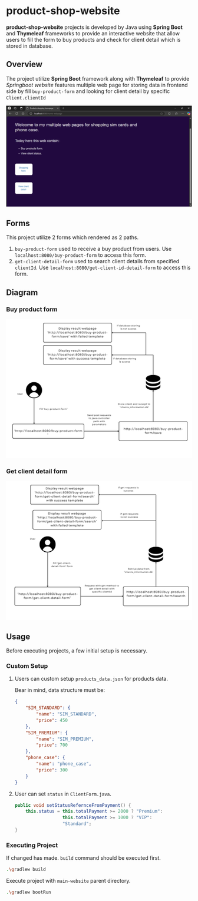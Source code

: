 # product-shop-website
**product-shop-website** projects is developed by Java using **Spring Boot** and **Thymeleaf** frameworks to provide an interactive website that allow users to fill the form to buy products and check for client detail which is stored in database.

## Overview
The project utilize **Spring Boot** framework along with **Thymeleaf** to provide *Springboot website* features multiple web page for storing data in frontend side by fill `buy-product-form` and looking for client detail by specific `Client.clientId`

![](./public/img/home-page.png)

## Forms
This project utilize 2 forms which rendered as 2 paths.

1. `buy-product-form` used to receive a buy product from users. Use `localhost:8080/buy-product-form` to access this form.
2. `get-client-detail-form` used to search client details from specified `clientId`. Use `localhost:8080/get-client-id-detail-form` to access this form.

## Diagram
### Buy product form
![](./public/img/client-buy-product-form-overview.png)

### Get client detail form
![](./public/img/get_client_details_overview.png)

## Usage 
Before executing projects, a few initial setup is necessary.

### Custom Setup 
1. Users can custom setup `products_data.json` for products data. 

    Bear in mind, data structure must be:
    ```JSON
    {
        "SIM_STANDARD": {
            "name": "SIM_STANDARD",
            "price": 450
        },
        "SIM_PREMIUM": {
            "name": "SIM_PREMIUM",
            "price": 700
        },
        "phone_case": {
            "name": "phone_case",
            "price": 300
        }
    }
    ```

2. User can set `status` in `ClientForm.java`.
    ```Java
    public void setStatusRefernceFromPayment() {
        this.status = this.totalPayment >= 2000 ? "Premium": 
                      this.totalPayment >= 1000 ? "VIP":
                      "Standard";
    }
    ```

### Executing Project
If changed has made. `build` command should be executed first. 
```Bash
.\gradlew build
```

Execute project with `main-website` parent directory.
```Bash
.\gradlew bootRun
```